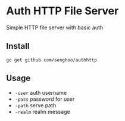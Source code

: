 # Auth HTTP File Server 

Simple HTTP file server with basic auth


## Install

` go get github.com/senghoo/authhttp `

## Usage

* `-user` auth username
* `-pass` password for user
* `-path` serve path
* `-realm` realm message

